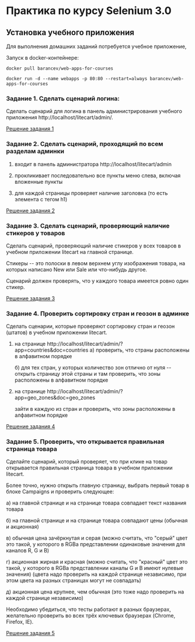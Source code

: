 # Практика по курсу Selenium 3.0

## Установка учебного приложения
Для выполнения домашних заданий потребуется учебное приложение, 

Запуск в docker-контейнере:

` docker pull barancev/web-apps-for-courses `

` docker run -d --name webapps -p 80:80 --restart=always barancev/web-apps-for-courses `

### Задание 1. Сделать сценарий логина:
Сделать сценарий для логина в панель администрирования учебного приложения http://localhost/litecart/admin/.

[Решение задания 1](https://github.com/YuriKopshev/Selenium-practice/blob/master/src/test/java/LiteCart.java)

### Задание 2. Сделать сценарий, проходящий по всем разделам админки

1) входит в панель администратора http://localhost/litecart/admin

2) прокликивает последовательно все пункты меню слева, включая вложенные пункты

3) для каждой страницы проверяет наличие заголовка (то есть элемента с тегом h1)

[Решение задания 2](https://github.com/YuriKopshev/Selenium-practice/blob/master/src/test/java/LiteCartTabTests.java)

### Задание 3. Сделать сценарий, проверяющий наличие стикеров у товаров
Сделать сценарий, проверяющий наличие стикеров у всех товаров в учебном приложении litecart на главной странице. 

Стикеры -- это полоски в левом верхнем углу изображения товара, на которых написано New или Sale или что-нибудь другое. 

Сценарий должен проверять, что у каждого товара имеется ровно один стикер.

[Решение задания 3](https://github.com/YuriKopshev/Selenium-practice/blob/master/src/test/java/StickerTests.java)

### Задание 4. Проверить сортировку стран и геозон в админке

Сделать сценарии, которые проверяют сортировку стран и геозон (штатов) в учебном приложении litecart.

1) на странице http://localhost/litecart/admin/?app=countries&doc=countries
   а) проверить, что страны расположены в алфавитном порядке

   б) для тех стран, у которых количество зон отлично от нуля -- открыть страницу этой страны и там проверить, что зоны расположены в алфавитном порядке

2) на странице http://localhost/litecart/admin/?app=geo_zones&doc=geo_zones

   зайти в каждую из стран и проверить, что зоны расположены в алфавитном порядке

[Решение задания 4](https://github.com/YuriKopshev/Selenium-practice/blob/master/src/test/java/TestCountryGeoZone.java)

### Задание 5. Проверить, что открывается правильная страница товара
Сделайте сценарий, который проверяет, что при клике на товар открывается правильная страница товара в учебном приложении litecart.

Более точно, нужно открыть главную страницу, выбрать первый товар в блоке Campaigns и проверить следующее:

а) на главной странице и на странице товара совпадает текст названия товара

б) на главной странице и на странице товара совпадают цены (обычная и акционная)

в) обычная цена зачёркнутая и серая (можно считать, что "серый" цвет это такой, у которого в RGBa представлении одинаковые значения для каналов R, G и B)

г) акционная жирная и красная (можно считать, что "красный" цвет это такой, у которого в RGBa представлении каналы G и B имеют нулевые значения)
(цвета надо проверить на каждой странице независимо, при этом цвета на разных страницах могут не совпадать)

д) акционная цена крупнее, чем обычная (это тоже надо проверить на каждой странице независимо)


Необходимо убедиться, что тесты работают в разных браузерах, желательно проверить во всех трёх ключевых браузерах (Chrome, Firefox, IE).

[Решение задания 5](https://github.com/YuriKopshev/Selenium-practice/blob/master/src/test/java/products)